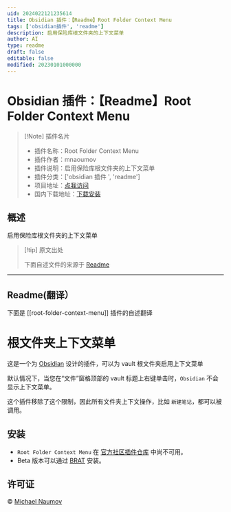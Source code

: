```yaml
---
uid: 2024022121235614
title: Obsidian 插件：【Readme】Root Folder Context Menu
tags: ['obsidian插件', 'readme']
description: 启用保险库根文件夹的上下文菜单
author: AI
type: readme
draft: false
editable: false
modified: 20230101000000
---
```


# Obsidian 插件：【Readme】Root Folder Context Menu

> [!Note] 插件名片
> - 插件名称：Root Folder Context Menu
> - 插件作者：mnaoumov
> - 插件说明：启用保险库根文件夹的上下文菜单
> - 插件分类：['obsidian 插件 ', 'readme']
> - 项目地址：[点我访问](https://github.com/mnaoumov/obsidian-root-folder-context-menu)
> - 国内下载地址：[下载安装](https://pkmer.cn/products/plugin/pluginMarket/?root-folder-context-menu)

## 概述

启用保险库根文件夹的上下文菜单

> [!tip] 原文出处
>
>下面自述文件的来源于 [Readme](https://ghproxy.net/https://raw.githubusercontent.com/mnaoumov/obsidian-root-folder-context-menu/master/README.md)

---

## Readme(翻译）

下面是 [[root-folder-context-menu]] 插件的自述翻译

# 根文件夹上下文菜单

这是一个为 [Obsidian](https://obsidian.md/) 设计的插件，可以为 vault 根文件夹启用上下文菜单

默认情况下，当您在“文件”窗格顶部的 vault 标题上右键单击时，`Obsidian` 不会显示上下文菜单。

这个插件移除了这个限制，因此所有文件夹上下文操作，比如 `新建笔记`，都可以被调用。

## 安装

- `Root Folder Context Menu` 在 [官方社区插件仓库](https://obsidian.md/plugins) 中尚不可用。
- Beta 版本可以通过 [BRAT](https://github.com/TfTHacker/obsidian42-brat) 安装。

## 许可证

 © [Michael Naumov](https://github.com/mnaoumov/)
